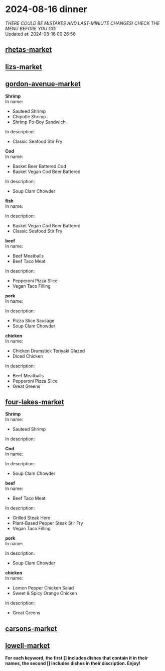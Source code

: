 # 2024-08-16 dinner  
*THERE COULD BE MISTAKES AND LAST-MINIUTE CHANGES! CHECK THE MENU BEFORE YOU GO!*  
Updated at: 2024-08-16 00:26:56  
## [rhetas-market](https://wisc-housingdining.nutrislice.com/menu/rhetas-market/dinner/2024-08-16)  
## [lizs-market](https://wisc-housingdining.nutrislice.com/menu/lizs-market/dinner/2024-08-16)  
## [gordon-avenue-market](https://wisc-housingdining.nutrislice.com/menu/gordon-avenue-market/dinner/2024-08-16)  
**Shrimp**  
In name:   
 - Sauteed Shrimp  
 - Chipotle Shrimp  
 - Shrimp Po-Boy Sandwich  
  
In description:   
 - Classic Seafood Stir Fry  
  
**Cod**  
In name:   
 - Basket Beer Battered Cod  
 - Basket Vegan Cod Beer Battered  
  
In description:   
 - Soup Clam Chowder  
  
**fish**  
In name:   
  
In description:   
 - Basket Vegan Cod Beer Battered  
 - Classic Seafood Stir Fry  
  
**beef**  
In name:   
 - Beef Meatballs  
 - Beef Taco Meat  
  
In description:   
 - Pepperoni Pizza Slice  
 - Vegan Taco Filling  
  
**pork**  
In name:   
  
In description:   
 - Pizza Slice Sausage  
 - Soup Clam Chowder  
  
**chicken**  
In name:   
 - Chicken Drumstick Teriyaki Glazed  
 - Diced Chicken  
  
In description:   
 - Beef Meatballs  
 - Pepperoni Pizza Slice  
 - Great Greens  
  
## [four-lakes-market](https://wisc-housingdining.nutrislice.com/menu/four-lakes-market/dinner/2024-08-16)  
**Shrimp**  
In name:   
 - Sauteed Shrimp  
  
In description:   
  
**Cod**  
In name:   
  
In description:   
 - Soup Clam Chowder  
  
**beef**  
In name:   
 - Beef Taco Meat  
  
In description:   
 - Grilled Steak Hero  
 - Plant-Based Pepper Steak Stir Fry  
 - Vegan Taco Filling  
  
**pork**  
In name:   
  
In description:   
 - Soup Clam Chowder  
  
**chicken**  
In name:   
 - Lemon Pepper Chicken Salad  
 - Sweet & Spicy Orange Chicken  
  
In description:   
 - Great Greens  
  
## [carsons-market](https://wisc-housingdining.nutrislice.com/menu/carsons-market/dinner/2024-08-16)  
## [lowell-market](https://wisc-housingdining.nutrislice.com/menu/lowell-market/dinner/2024-08-16)  
  
**For each keyword, the first [] includes dishes that contain it in their names, the second [] includes dishes in their discription. Enjoy!**  

